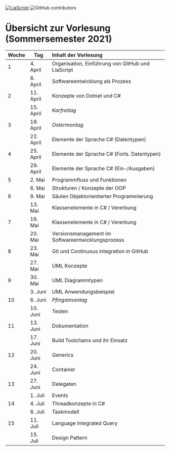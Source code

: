 [![LiaScript](https://raw.githubusercontent.com/LiaScript/LiaScript/master/badges/course.svg)](https://LiaScript.github.io/course/?URL) ![GitHub contributors](https://img.shields.io/github/contributors/TUBAF-IfI-LiaScript/VL_Softwareentwicklung)

# Übersicht zur Vorlesung (Sommersemester 2021)

| Woche | Tag       | Inhalt der Vorlesung                              |
|:----- | --------- |:------------------------------------------------- |
| 1     | 4. April  | Organisation, Einführung von GitHub und LiaScript |
|       | 8. April  | Softwareentwicklung als Prozess                   |
| 2     | 11. April | Konzepte von Dotnet und C#                        |
|       | 15. April | _Karfreitag_                                      |
| 3     | 18. April | _Ostermontag_                                     |
|       | 22. April | Elemente der Sprache C# (Datentypen)              |
| 4     | 25. April | Elemente der Sprache C# (Forts. Datentypen)       |
|       | 29. April | Elemente der Sprache C# (Ein-/Ausgaben)           |
| 5     | 2. Mai    | Programmfluss und Funktionen                      |
|       | 6. Mai    | Strukturen / Konzepte der OOP                     |
| 6     | 9. Mai    | Säulen Objektorientierter Programmierung          |
|       | 13. Mai   | Klassenelemente in C#  / Vererbung                |
| 7     | 16. Mai   | Klassenelemente in C#  / Vererbung                |
|       | 20. Mai   | Versionsmanagement im Softwareentwicklungsprozess |
| 8     | 23. Mai   | Git und Continuous integration in GitHub          |
|       | 27. Mai   | UML Konzepte                                      |
| 9     | 30. Mai   | UML Diagrammtypen                                 | 
|       | 3. Juni   | UML Anwendungsbeispiel                            |
| 10    | 6. Juni   | _Pfingstmontag_                                   |
|       | 10. Juni  | Testen                                            |
| 11    | 13. Juni  | Dokumentation                                     |
|       | 17. Juni  | Build Toolchains und ihr Einsatz                  |
| 12    | 20. Juni  | Generics                                          |
|       | 24. Juni  | Container                                         |
| 13    | 27. Juni  | Delegaten                                         |
|       | 1. Juli   | Events                                            |
| 14    | 4. Juli   | Threadkonzepte in C#                              |
|       | 8. Juli   | Taskmodell                                        |
| 15    | 11. Juli  | Language Integrated Query                         |
|       | 15. Juli  | Design Pattern                                    |
